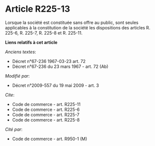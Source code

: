 # Article R225-13

Lorsque la société est constituée sans offre au public, sont seules applicables à la constitution de la société les
dispositions des articles R. 225-6, R. 225-7, R. 225-8 et R. 225-11.

**Liens relatifs à cet article**

_Anciens textes_:

  - Décret n°67-236 1967-03-23 art. 72
  - Décret n°67-236 du 23 mars 1967 - art. 72 (Ab)

_Modifié par_:

  - Décret n°2009-557 du 19 mai 2009 - art. 3

_Cite_:

  - Code de commerce - art. R225-11
  - Code de commerce - art. R225-6
  - Code de commerce - art. R225-7
  - Code de commerce - art. R225-8

_Cité par_:

  - Code de commerce - art. R950-1 (M)
